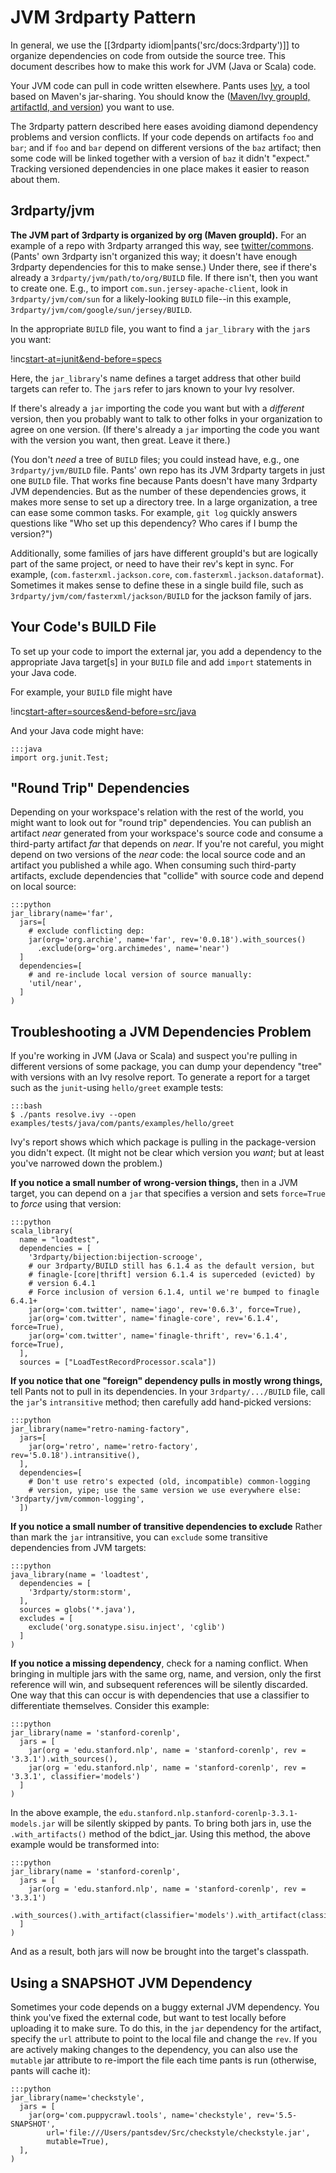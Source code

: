 JVM 3rdparty Pattern
====================

In general, we use the
[[3rdparty idiom|pants('src/docs:3rdparty')]] to organize
dependencies on code from outside the source tree. This document
describes how to make this work for JVM (Java or Scala) code.

Your JVM code can pull in code written elsewhere. Pants uses
[Ivy](http://ant.apache.org/ivy/), a tool based on Maven's jar-sharing.
You should know the ([Maven/Ivy groupId, artifactId, and
version](http://maven.apache.org/guides/mini/guide-central-repository-upload.html))
you want to use.

The 3rdparty pattern described here eases avoiding diamond dependency
problems and version conflicts. If your code depends on artifacts `foo`
and `bar`; and if `foo` and `bar` depend on different versions of the
`baz` artifact; then some code will be linked together with a version of
`baz` it didn't "expect." Tracking versioned dependencies in one place
makes it easier to reason about them.

3rdparty/jvm
------------

**The JVM part of 3rdparty is organized by org (Maven groupId).**
For an example of a repo with 3rdparty arranged this way, see
[twitter/commons](https://github.com/twitter/commons/tree/master/3rdparty/jvm).
(Pants' own 3rdparty isn't organized this way; it doesn't have enough 3rdparty
dependencies for this to make sense.)
Under there, see if there's already a `3rdparty/jvm/path/to/org/BUILD` file.
If there isn't, then you want to create one. E.g., to import
`com.sun.jersey-apache-client`, look in `3rdparty/jvm/com/sun` for a
likely-looking `BUILD` file--in this example,
`3rdparty/jvm/com/google/sun/jersey/BUILD`.

In the appropriate `BUILD` file, you want to find a
<a pantsref="bdict_jar_library">`jar_library`</a>
with the <a pantsref="bdict_jar">`jar`</a>s you want:

!inc[start-at=junit&end-before=specs](../../../../../../3rdparty/BUILD)

Here, the
<a pantsref="bdict_jar_library">`jar_library`</a>'s name
defines a target address that
other build targets can refer to. The
<a pantsref="bdict_jar">`jar`</a>s refer to jars known to
your Ivy resolver.

If there's already a `jar` importing the code you want but with a
*different* version, then you probably want to talk to other folks in
your organization to agree on one version. (If there's already a `jar`
importing the code you want with the version you want, then great. Leave
it there.)

(You don't *need* a tree of `BUILD` files; you could instead have, e.g., one `3rdparty/jvm/BUILD`
file. Pants' own repo has its JVM 3rdparty targets in just one `BUILD` file. That works fine because
Pants doesn't have many 3rdparty JVM dependencies. But as the number of these dependencies grows,
it makes more sense to set up a directory tree. In a large organization, a tree can ease some
common tasks. For example, `git log` quickly answers questions like "Who set up this dependency?
Who cares if I bump the version?")

Additionally, some families of jars have different groupId's but are
logically part of the same project, or need to have their rev's kept in
sync. For example, (`com.fasterxml.jackson.core`,
`com.fasterxml.jackson.dataformat`). Sometimes it makes sense to define
these in a single build file, such as
`3rdparty/jvm/com/fasterxml/jackson/BUILD` for the jackson family of
jars.

Your Code's BUILD File
----------------------

To set up your code to import the external jar, you add a dependency to
the appropriate Java target[s] in your `BUILD` file and add `import`
statements in your Java code.

For example, your `BUILD` file might have

!inc[start-after=sources&end-before=src/java](../../../../../tests/java/com/pants/examples/hello/greet/BUILD)

And your Java code might have:

    :::java
    import org.junit.Test;

"Round Trip" Dependencies
-------------------------

Depending on your workspace's relation with the rest of the world, you
might want to look out for "round trip" dependencies. You can publish an
artifact *near* generated from your workspace's source code and consume
a third-party artifact *far* that depends on *near*. If you're not
careful, you might depend on two versions of the *near* code: the local
source code and an artifact you published a while ago. When consuming
such third-party artifacts, exclude dependencies that "collide" with
source code and depend on local source:

    :::python
    jar_library(name='far',
      jars=[
        # exclude conflicting dep:
        jar(org='org.archie', name='far', rev='0.0.18').with_sources()
          .exclude(org='org.archimedes', name='near')
      ]
      dependencies=[
        # and re-include local version of source manually:
        'util/near',
      ]
    )

Troubleshooting a JVM Dependencies Problem
------------------------------------------

If you're working in JVM (Java or Scala) and suspect you're pulling in different versions of some
package, you can dump your dependency "tree" with versions with an Ivy resolve report.
To generate a report for a target such as the `junit`-using `hello/greet` example tests:

    :::bash
    $ ./pants resolve.ivy --open examples/tests/java/com/pants/examples/hello/greet

Ivy's report shows which which package is pulling in the package-version you didn't expect.
(It might not be clear which version you *want*; but at least you've narrowed down the problem.)

**If you notice a small number of wrong-version things,** then in a JVM
target, you can depend on a `jar` that specifies a version and sets
`force=True` to *force* using that version:

    :::python
    scala_library(
      name = "loadtest",
      dependencies = [
        '3rdparty/bijection:bijection-scrooge',
        # our 3rdparty/BUILD still has 6.1.4 as the default version, but
        # finagle-[core|thrift] version 6.1.4 is superceded (evicted) by
        # version 6.4.1
        # Force inclusion of version 6.1.4, until we're bumped to finagle 6.4.1+
        jar(org='com.twitter', name='iago', rev='0.6.3', force=True),
        jar(org='com.twitter', name='finagle-core', rev='6.1.4', force=True),
        jar(org='com.twitter', name='finagle-thrift', rev='6.1.4', force=True),
      ],
      sources = ["LoadTestRecordProcessor.scala"])

**If you notice that one "foreign" dependency pulls in mostly wrong
things,** tell Pants not to pull in its dependencies. In your
`3rdparty/.../BUILD` file, call the `jar`'s `intransitive` method; then
carefully add hand-picked versions:

    :::python
    jar_library(name="retro-naming-factory",
      jars=[
        jar(org='retro', name='retro-factory', rev='5.0.18').intransitive(),
      ],
      dependencies=[
        # Don't use retro's expected (old, incompatible) common-logging
        # version, yipe; use the same version we use everywhere else:
    '3rdparty/jvm/common-logging',
      ])

**If you notice a small number of transitive dependencies to exclude**
Rather than mark the `jar` intransitive, you can `exclude` some
transitive dependencies from JVM targets:

    :::python
    java_library(name = 'loadtest',
      dependencies = [
        '3rdparty/storm:storm',
      ],
      sources = globs('*.java'),
      excludes = [
        exclude('org.sonatype.sisu.inject', 'cglib')
      ]
    )

**If you notice a missing dependency**, check for a naming conflict.
When bringing in multiple jars with the same org, name, and version,
only the first reference will win, and subsequent references will be
silently discarded. One way that this can occur is with dependencies
that use a classifier to differentiate themselves. Consider this
example:

    :::python
    jar_library(name = 'stanford-corenlp',
      jars = [
        jar(org = 'edu.stanford.nlp', name = 'stanford-corenlp', rev = '3.3.1').with_sources(),
        jar(org = 'edu.stanford.nlp', name = 'stanford-corenlp', rev = '3.3.1', classifier='models')
      ]
    )

In the above example, the
`edu.stanford.nlp.stanford-corenlp-3.3.1-models.jar` will be silently
skipped by pants. To bring both jars in, use the `.with_artifacts()`
method of the bdict\_jar. Using this method, the above example would be
transformed into:

    :::python
    jar_library(name = 'stanford-corenlp',
      jars = [
        jar(org = 'edu.stanford.nlp', name = 'stanford-corenlp', rev = '3.3.1')
        .with_sources().with_artifact(classifier='models').with_artifact(classifier=''),
      ]
    )

And as a result, both jars will now be brought into the target's
classpath.

<a pantsmark="test_3rdparty_jvm_snapshot"> </a>

Using a SNAPSHOT JVM Dependency
-------------------------------

Sometimes your code depends on a buggy external JVM dependency. You
think you've fixed the external code, but want to test locally before
uploading it to make sure. To do this, in the `jar` dependency for the
artifact, specify the `url` attribute to point to the local file and
change the `rev`. If you are actively making changes to the dependency,
you can also use the `mutable` jar attribute to re-import the file each
time pants is run (otherwise, pants will cache it):

    :::python
    jar_library(name='checkstyle',
      jars = [
        jar(org='com.puppycrawl.tools', name='checkstyle', rev='5.5-SNAPSHOT',
            url='file:///Users/pantsdev/Src/checkstyle/checkstyle.jar',
            mutable=True),
      ],
    )
